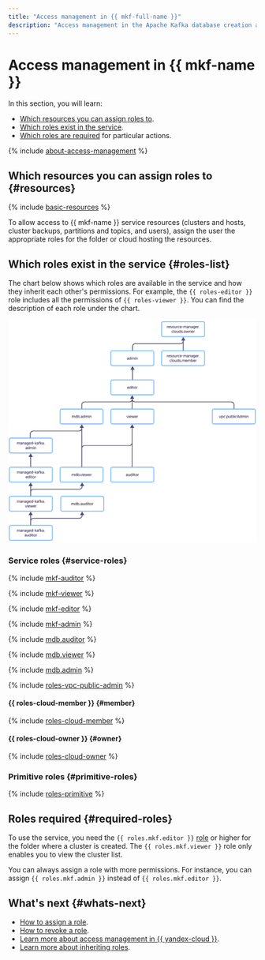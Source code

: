 ```yaml
---
title: "Access management in {{ mkf-full-name }}"
description: "Access management in the Apache Kafka database creation and management service. This section describes which resources you can assign roles to, which roles exist in the service, and which roles are required for particular actions."
---
```


# Access management in {{ mkf-name }}


In this section, you will learn:

* [Which resources you can assign roles to](#resources).
* [Which roles exist in the service](#roles-list).
* [Which roles are required](#required-roles) for particular actions.

{% include [about-access-management](../../_includes/iam/about-access-management.md) %}

## Which resources you can assign roles to {#resources}

{% include [basic-resources](../../_includes/iam/basic-resources-for-access-control.md) %}

To allow access to {{ mkf-name }} service resources (clusters and hosts, cluster backups, partitions and topics, and users), assign the user the appropriate roles for the folder or cloud hosting the resources.

## Which roles exist in the service {#roles-list}

The chart below shows which roles are available in the service and how they inherit each other's permissions. For example, the `{{ roles-editor }}` role includes all the permissions of `{{ roles-viewer }}`. You can find the description of each role under the chart.

![image](../../_assets/mdb/roles-managed-kafka.svg)

### Service roles {#service-roles}

{% include [mkf-auditor](../../_includes/iam/roles/mkf-auditor.md) %}

{% include [mkf-viewer](../../_includes/iam/roles/mkf-viewer.md) %}

{% include [mkf-editor](../../_includes/iam/roles/mkf-editor.md) %}

{% include [mkf-admin](../../_includes/iam/roles/mkf-admin.md) %}

{% include [mdb.auditor](../../_includes/iam/roles/mdb.auditor.md) %}

{% include [mdb.viewer](../../_includes/iam/roles/mdb.viewer.md) %}

{% include [mdb.admin](../../_includes/iam/roles/mdb.admin.md) %}

{% include [roles-vpc-public-admin](../../_includes/roles-vpc-public-admin.md) %}

#### {{ roles-cloud-member }} {#member}

{% include [roles-cloud-member](../../_includes/roles-cloud-member.md) %}

#### {{ roles-cloud-owner }} {#owner}

{% include [roles-cloud-owner](../../_includes/roles-cloud-owner.md) %}

### Primitive roles {#primitive-roles}

{% include [roles-primitive](../../_includes/roles-primitive.md) %}

## Roles required {#required-roles}

To use the service, you need the `{{ roles.mkf.editor }}` [role](../../iam/concepts/access-control/roles.md) or higher for the folder where a cluster is created. The `{{ roles.mkf.viewer }}` role only enables you to view the cluster list.

You can always assign a role with more permissions. For instance, you can assign `{{ roles.mkf.admin }}` instead of `{{ roles.mkf.editor }}`.

## What's next {#whats-next}

* [How to assign a role](../../iam/operations/roles/grant.md).
* [How to revoke a role](../../iam/operations/roles/revoke.md).
* [Learn more about access management in {{ yandex-cloud }}](../../iam/concepts/access-control/index.md).
* [Learn more about inheriting roles](../../resource-manager/concepts/resources-hierarchy.md#access-rights-inheritance).

